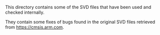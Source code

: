 This directory contains some of the SVD files that have been
used and checked internally.

They contain some fixes of bugs found in the original SVD files retrieved from
https://cmsis.arm.com.
